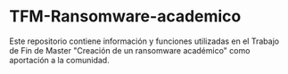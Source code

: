 # TFM-Ransomware-academico
Este repositorio contiene información y funciones utilizadas en el Trabajo de Fin de Master "Creación de un ransomware académico" como aportación a la comunidad.
